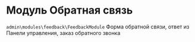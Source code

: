 Модуль Обратная связь
====================

`admin\modules\feedback\FeedbackModule`
Форма обратной связи, ответ из Панели управления, заказ обратного звонка
